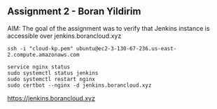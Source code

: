 ## Assignment 2 - Boran Yildirim
AIM: The goal of the assignment was to verify that Jenkins instance is accessible over jenkins.borancloud.xyz

```
ssh -i "cloud-kp.pem" ubuntu@ec2-3-130-67-236.us-east-2.compute.amazonaws.com
```

```
service nginx status
sudo systemctl status jenkins
sudo systemctl restart nginx
sudo certbot --nginx -d jenkins.borancloud.xyz
```

https://jenkins.borancloud.xyz